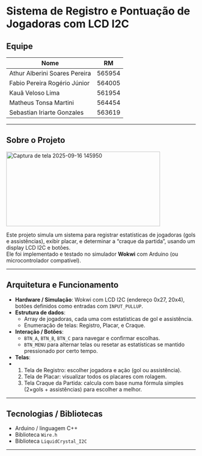 # Sistema de Registro e Pontuação de Jogadoras com LCD I2C

## Equipe

| Nome | RM |
|------|------------------|
| Athur Alberini Soares Pereira | 565954 |
| Fabio Pereira Rogério Júnior | 564005 |
| Kauã Veloso Lima | 561954 |
| Matheus Tonsa Martini | 564454 |
| Sebastian Iriarte Gonzales | 563619 |

---

## Sobre o Projeto

<img width="409" height="198" alt="Captura de tela 2025-09-16 145950" src="https://github.com/user-attachments/assets/62107fcd-4ade-4360-90c6-9e49323da806" />



Este projeto simula um sistema para registrar estatísticas de jogadoras (gols e assistências), exibir placar, e determinar a “craque da partida”, usando um display LCD I2C e botões.  
Ele foi implementado e testado no simulador **Wokwi** com Arduino (ou microcontrolador compatível).

---

## Arquitetura e Funcionamento

- **Hardware / Simulação**: Wokwi com LCD I2C (endereço 0x27, 20x4), botões definidos como entradas com `INPUT_PULLUP`.  
- **Estrutura de dados**:  
  - Array de jogadoras, cada uma com estatísticas de gol e assistência.  
  - Enumeração de telas: Registro, Placar, e Craque.  
- **Interação / Botões**:  
  - `BTN_A`, `BTN_B`, `BTN_C` para navegar e confirmar escolhas.  
  - `BTN_MENU` para alternar telas ou resetar as estatísticas se mantido pressionado por certo tempo.  
- **Telas**:
- 
  1. Tela de Registro: escolher jogadora e ação (gol ou assistência).  
  2. Tela de Placar: visualizar todos os placares com rolagem.  
  3. Tela Craque da Partida: calcula com base numa fórmula simples (2×gols + assistências) para escolher a melhor.

---

## Tecnologias / Bibliotecas

- Arduino / linguagem C++  
- Biblioteca `Wire.h`  
- Biblioteca `LiquidCrystal_I2C`  

---
